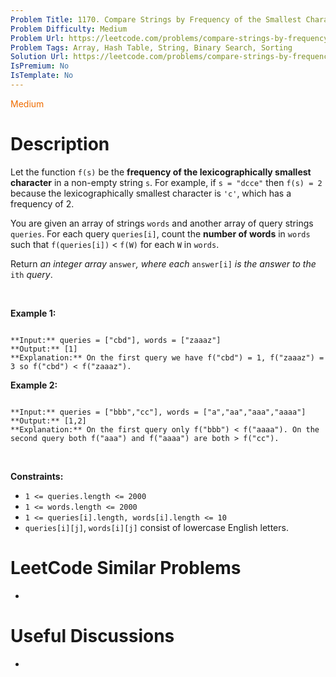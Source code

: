 ```yaml
---
Problem Title: 1170. Compare Strings by Frequency of the Smallest Character
Problem Difficulty: Medium
Problem Url: https://leetcode.com/problems/compare-strings-by-frequency-of-the-smallest-character/
Problem Tags: Array, Hash Table, String, Binary Search, Sorting
Solution Url: https://leetcode.com/problems/compare-strings-by-frequency-of-the-smallest-character/solution/
IsPremium: No
IsTemplate: No
---
```


<span style="color: rgb(239, 108, 0);">Medium</span>

# Description

Let the function `f(s)` be the **frequency of the lexicographically smallest character** in a non-empty string `s`. For example, if `s = "dcce"` then `f(s) = 2` because the lexicographically smallest character is `'c'`, which has a frequency of 2.


You are given an array of strings `words` and another array of query strings `queries`. For each query `queries[i]`, count the **number of words** in `words` such that `f(queries[i])` < `f(W)` for each `W` in `words`.


Return *an integer array* `answer`*, where each* `answer[i]` *is the answer to the* `ith` *query*.


 


**Example 1:**



```

**Input:** queries = ["cbd"], words = ["zaaaz"]
**Output:** [1]
**Explanation:** On the first query we have f("cbd") = 1, f("zaaaz") = 3 so f("cbd") < f("zaaaz").

```

**Example 2:**



```

**Input:** queries = ["bbb","cc"], words = ["a","aa","aaa","aaaa"]
**Output:** [1,2]
**Explanation:** On the first query only f("bbb") < f("aaaa"). On the second query both f("aaa") and f("aaaa") are both > f("cc").

```

 


**Constraints:**


* `1 <= queries.length <= 2000`
* `1 <= words.length <= 2000`
* `1 <= queries[i].length, words[i].length <= 10`
* `queries[i][j]`, `words[i][j]` consist of lowercase English letters.




# LeetCode Similar Problems

- []()

# Useful Discussions

- []()
